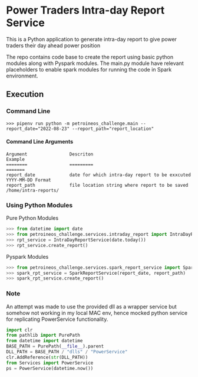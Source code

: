 # Power Traders Intra-day Report Service
This is a Python application to generate intra-day report to give power traders their day ahead power position

The repo contains code base to create the report using basic python modules along with Pyspark modules.
The main.py module have relevant placeholders to enable spark modules for running the code in Spark environment.

## Execution

### Command Line

```shell
>>> pipenv run python -m petroineos_challenge.main --report_date="2022-08-23" --report_path="report_location"
```

#### Command Line Arguments
````
Argument                Descriton                                           Example
========                =========                                           =======
report_date             date for which intra-day report to be exxcuted      YYYY-MM-DD Format
report_path             file location string where report to be saved       /home/intra-reports/
````

### Using Python Modules
Pure Python Modules
```python
>>> from datetime import date
>>> from petroineos_challenge.services.intraday_report import IntraDayReportService
>>> rpt_service = IntraDayReportService(date.today())
>>> rpt_service.create_report()
```
Pyspark Modules
```python
>>> from petroineos_challenge.services.spark_report_service import SparkReportService
>>> spark_rpt_service = SparkReportService(report_date, report_path)
>>> spark_rpt_service.create_report()
```

### Note
An attempt was made to use the provided dll as a wrapper service but somehow not working in my local MAC env, hence mocked python service for replicating PowerService functionality.
    
```python
import clr
from pathlib import PurePath
from datetime import datetime
BASE_PATH = PurePath(__file__).parent
DLL_PATH = BASE_PATH / "dlls" / "PowerService"
clr.AddReference(str(DLL_PATH))
from Services import PowerService
ps = PowerService(datetime.now())
```

